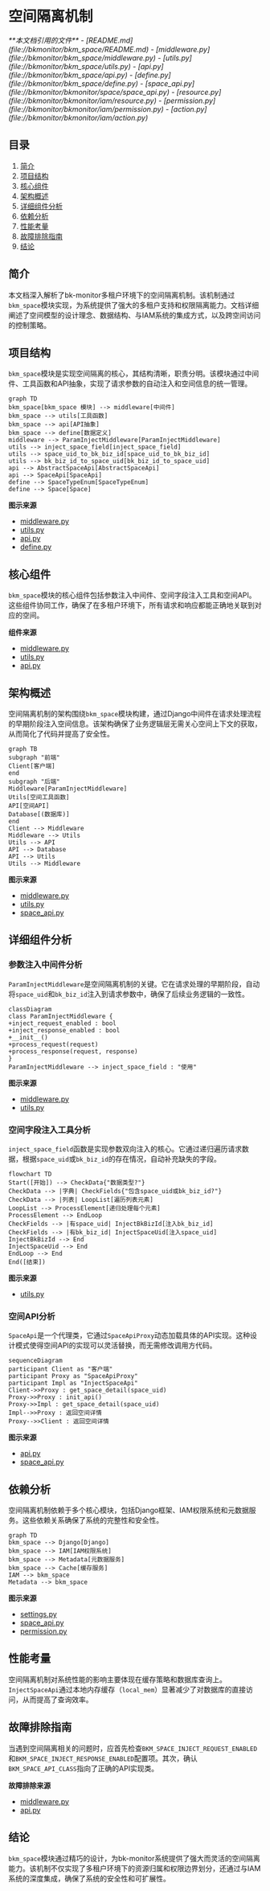 # 空间隔离机制

<cite>
**本文档引用的文件**   
- [README.md](file://bkmonitor/bkm_space/README.md)
- [middleware.py](file://bkmonitor/bkm_space/middleware.py)
- [utils.py](file://bkmonitor/bkm_space/utils.py)
- [api.py](file://bkmonitor/bkm_space/api.py)
- [define.py](file://bkmonitor/bkm_space/define.py)
- [space_api.py](file://bkmonitor/bkmonitor/space/space_api.py)
- [resource.py](file://bkmonitor/bkmonitor/iam/resource.py)
- [permission.py](file://bkmonitor/bkmonitor/iam/permission.py)
- [action.py](file://bkmonitor/bkmonitor/iam/action.py)
</cite>

## 目录
1. [简介](#简介)
2. [项目结构](#项目结构)
3. [核心组件](#核心组件)
4. [架构概述](#架构概述)
5. [详细组件分析](#详细组件分析)
6. [依赖分析](#依赖分析)
7. [性能考量](#性能考量)
8. [故障排除指南](#故障排除指南)
9. [结论](#结论)

## 简介
本文档深入解析了bk-monitor多租户环境下的空间隔离机制。该机制通过`bkm_space`模块实现，为系统提供了强大的多租户支持和权限隔离能力。文档详细阐述了空间模型的设计理念、数据结构、与IAM系统的集成方式，以及跨空间访问的控制策略。

## 项目结构
`bkm_space`模块是实现空间隔离的核心，其结构清晰，职责分明。该模块通过中间件、工具函数和API抽象，实现了请求参数的自动注入和空间信息的统一管理。

```mermaid
graph TD
bkm_space[bkm_space 模块] --> middleware[中间件]
bkm_space --> utils[工具函数]
bkm_space --> api[API抽象]
bkm_space --> define[数据定义]
middleware --> ParamInjectMiddleware[ParamInjectMiddleware]
utils --> inject_space_field[inject_space_field]
utils --> space_uid_to_bk_biz_id[space_uid_to_bk_biz_id]
utils --> bk_biz_id_to_space_uid[bk_biz_id_to_space_uid]
api --> AbstractSpaceApi[AbstractSpaceApi]
api --> SpaceApi[SpaceApi]
define --> SpaceTypeEnum[SpaceTypeEnum]
define --> Space[Space]
```

**图示来源**
- [middleware.py](file://bkmonitor/bkm_space/middleware.py)
- [utils.py](file://bkmonitor/bkm_space/utils.py)
- [api.py](file://bkmonitor/bkm_space/api.py)
- [define.py](file://bkmonitor/bkm_space/define.py)

## 核心组件
`bkm_space`模块的核心组件包括参数注入中间件、空间字段注入工具和空间API。这些组件协同工作，确保了在多租户环境下，所有请求和响应都能正确地关联到对应的空间。

**组件来源**
- [middleware.py](file://bkmonitor/bkm_space/middleware.py)
- [utils.py](file://bkmonitor/bkm_space/utils.py)
- [api.py](file://bkmonitor/bkm_space/api.py)

## 架构概述
空间隔离机制的架构围绕`bkm_space`模块构建，通过Django中间件在请求处理流程的早期阶段注入空间信息。该架构确保了业务逻辑层无需关心空间上下文的获取，从而简化了代码并提高了安全性。

```mermaid
graph TB
subgraph "前端"
Client[客户端]
end
subgraph "后端"
Middleware[ParamInjectMiddleware]
Utils[空间工具函数]
API[空间API]
Database[(数据库)]
end
Client --> Middleware
Middleware --> Utils
Utils --> API
API --> Database
API --> Utils
Utils --> Middleware
```

**图示来源**
- [middleware.py](file://bkmonitor/bkm_space/middleware.py)
- [utils.py](file://bkmonitor/bkm_space/utils.py)
- [space_api.py](file://bkmonitor/bkmonitor/space/space_api.py)

## 详细组件分析

### 参数注入中间件分析
`ParamInjectMiddleware`是空间隔离机制的关键。它在请求处理的早期阶段，自动将`space_uid`和`bk_biz_id`注入到请求参数中，确保了后续业务逻辑的一致性。

```mermaid
classDiagram
class ParamInjectMiddleware {
+inject_request_enabled : bool
+inject_response_enabled : bool
+__init__()
+process_request(request)
+process_response(request, response)
}
ParamInjectMiddleware --> inject_space_field : "使用"
```

**图示来源**
- [middleware.py](file://bkmonitor/bkm_space/middleware.py)
- [utils.py](file://bkmonitor/bkm_space/utils.py)

### 空间字段注入工具分析
`inject_space_field`函数是实现参数双向注入的核心。它通过递归遍历请求数据，根据`space_uid`或`bk_biz_id`的存在情况，自动补充缺失的字段。

```mermaid
flowchart TD
Start([开始]) --> CheckData{"数据类型?"}
CheckData --> |字典| CheckFields{"包含space_uid或bk_biz_id?"}
CheckData --> |列表| LoopList[遍历列表元素]
LoopList --> ProcessElement[递归处理每个元素]
ProcessElement --> EndLoop
CheckFields --> |有space_uid| InjectBkBizId[注入bk_biz_id]
CheckFields --> |有bk_biz_id| InjectSpaceUid[注入space_uid]
InjectBkBizId --> End
InjectSpaceUid --> End
EndLoop --> End
End([结束])
```

**图示来源**
- [utils.py](file://bkmonitor/bkm_space/utils.py)

### 空间API分析
`SpaceApi`是一个代理类，它通过`SpaceApiProxy`动态加载具体的API实现。这种设计模式使得空间API的实现可以灵活替换，而无需修改调用方代码。

```mermaid
sequenceDiagram
participant Client as "客户端"
participant Proxy as "SpaceApiProxy"
participant Impl as "InjectSpaceApi"
Client->>Proxy : get_space_detail(space_uid)
Proxy->>Proxy : init_api()
Proxy->>Impl : get_space_detail(space_uid)
Impl-->>Proxy : 返回空间详情
Proxy-->>Client : 返回空间详情
```

**图示来源**
- [api.py](file://bkmonitor/bkm_space/api.py)
- [space_api.py](file://bkmonitor/bkmonitor/space/space_api.py)

## 依赖分析
空间隔离机制依赖于多个核心模块，包括Django框架、IAM权限系统和元数据服务。这些依赖关系确保了系统的完整性和安全性。

```mermaid
graph TD
bkm_space --> Django[Django]
bkm_space --> IAM[IAM权限系统]
bkm_space --> Metadata[元数据服务]
bkm_space --> Cache[缓存服务]
IAM --> bkm_space
Metadata --> bkm_space
```

**图示来源**
- [settings.py](file://bkmonitor/settings.py)
- [space_api.py](file://bkmonitor/bkmonitor/space/space_api.py)
- [permission.py](file://bkmonitor/bkmonitor/iam/permission.py)

## 性能考量
空间隔离机制对系统性能的影响主要体现在缓存策略和数据库查询上。`InjectSpaceApi`通过本地内存缓存（`local_mem`）显著减少了对数据库的直接访问，从而提高了查询效率。

## 故障排除指南
当遇到空间隔离相关的问题时，应首先检查`BKM_SPACE_INJECT_REQUEST_ENABLED`和`BKM_SPACE_INJECT_RESPONSE_ENABLED`配置项。其次，确认`BKM_SPACE_API_CLASS`指向了正确的API实现类。

**故障排除来源**
- [middleware.py](file://bkmonitor/bkm_space/middleware.py)
- [api.py](file://bkmonitor/bkm_space/api.py)

## 结论
`bkm_space`模块通过精巧的设计，为bk-monitor系统提供了强大而灵活的空间隔离能力。该机制不仅实现了多租户环境下的资源归属和权限边界划分，还通过与IAM系统的深度集成，确保了系统的安全性和可扩展性。